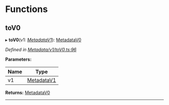 

# Functions

<a id="tov0"></a>

##  toV0

▸ **toV0**(v1: *[MetadataV1](../classes/_metadata_v1_metadata_.metadatav1.md)*): [MetadataV0](../classes/_metadata_v0_metadata_.metadatav0.md)

*Defined in [Metadata/v1/toV0.ts:96](https://github.com/polkadot-js/api/blob/f20727b/packages/types/src/Metadata/v1/toV0.ts#L96)*

**Parameters:**

| Name | Type |
| ------ | ------ |
| v1 | [MetadataV1](../classes/_metadata_v1_metadata_.metadatav1.md) |

**Returns:** [MetadataV0](../classes/_metadata_v0_metadata_.metadatav0.md)

___

